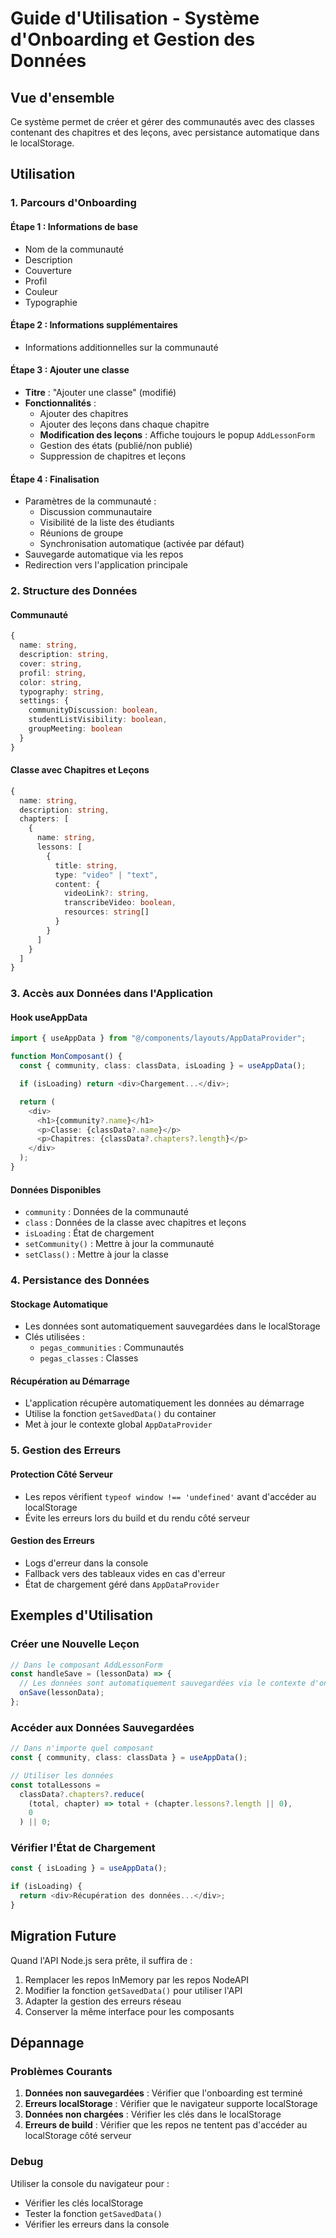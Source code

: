 # Guide d'Utilisation - Système d'Onboarding et Gestion des Données

## Vue d'ensemble

Ce système permet de créer et gérer des communautés avec des classes contenant des chapitres et des leçons, avec persistance automatique dans le localStorage.

## Utilisation

### 1. Parcours d'Onboarding

#### Étape 1 : Informations de base

- Nom de la communauté
- Description
- Couverture
- Profil
- Couleur
- Typographie

#### Étape 2 : Informations supplémentaires

- Informations additionnelles sur la communauté

#### Étape 3 : Ajouter une classe

- **Titre** : "Ajouter une classe" (modifié)
- **Fonctionnalités** :
  - Ajouter des chapitres
  - Ajouter des leçons dans chaque chapitre
  - **Modification des leçons** : Affiche toujours le popup `AddLessonForm`
  - Gestion des états (publié/non publié)
  - Suppression de chapitres et leçons

#### Étape 4 : Finalisation

- Paramètres de la communauté :
  - Discussion communautaire
  - Visibilité de la liste des étudiants
  - Réunions de groupe
  - Synchronisation automatique (activée par défaut)
- Sauvegarde automatique via les repos
- Redirection vers l'application principale

### 2. Structure des Données

#### Communauté

```typescript
{
  name: string,
  description: string,
  cover: string,
  profil: string,
  color: string,
  typography: string,
  settings: {
    communityDiscussion: boolean,
    studentListVisibility: boolean,
    groupMeeting: boolean
  }
}
```

#### Classe avec Chapitres et Leçons

```typescript
{
  name: string,
  description: string,
  chapters: [
    {
      name: string,
      lessons: [
        {
          title: string,
          type: "video" | "text",
          content: {
            videoLink?: string,
            transcribeVideo: boolean,
            resources: string[]
          }
        }
      ]
    }
  ]
}
```

### 3. Accès aux Données dans l'Application

#### Hook useAppData

```typescript
import { useAppData } from "@/components/layouts/AppDataProvider";

function MonComposant() {
  const { community, class: classData, isLoading } = useAppData();

  if (isLoading) return <div>Chargement...</div>;

  return (
    <div>
      <h1>{community?.name}</h1>
      <p>Classe: {classData?.name}</p>
      <p>Chapitres: {classData?.chapters?.length}</p>
    </div>
  );
}
```

#### Données Disponibles

- `community` : Données de la communauté
- `class` : Données de la classe avec chapitres et leçons
- `isLoading` : État de chargement
- `setCommunity()` : Mettre à jour la communauté
- `setClass()` : Mettre à jour la classe

### 4. Persistance des Données

#### Stockage Automatique

- Les données sont automatiquement sauvegardées dans le localStorage
- Clés utilisées :
  - `pegas_communities` : Communautés
  - `pegas_classes` : Classes

#### Récupération au Démarrage

- L'application récupère automatiquement les données au démarrage
- Utilise la fonction `getSavedData()` du container
- Met à jour le contexte global `AppDataProvider`

### 5. Gestion des Erreurs

#### Protection Côté Serveur

- Les repos vérifient `typeof window !== 'undefined'` avant d'accéder au localStorage
- Évite les erreurs lors du build et du rendu côté serveur

#### Gestion des Erreurs

- Logs d'erreur dans la console
- Fallback vers des tableaux vides en cas d'erreur
- État de chargement géré dans `AppDataProvider`

## Exemples d'Utilisation

### Créer une Nouvelle Leçon

```typescript
// Dans le composant AddLessonForm
const handleSave = (lessonData) => {
  // Les données sont automatiquement sauvegardées via le contexte d'onboarding
  onSave(lessonData);
};
```

### Accéder aux Données Sauvegardées

```typescript
// Dans n'importe quel composant
const { community, class: classData } = useAppData();

// Utiliser les données
const totalLessons =
  classData?.chapters?.reduce(
    (total, chapter) => total + (chapter.lessons?.length || 0),
    0
  ) || 0;
```

### Vérifier l'État de Chargement

```typescript
const { isLoading } = useAppData();

if (isLoading) {
  return <div>Récupération des données...</div>;
}
```

## Migration Future

Quand l'API Node.js sera prête, il suffira de :

1. Remplacer les repos InMemory par les repos NodeAPI
2. Modifier la fonction `getSavedData()` pour utiliser l'API
3. Adapter la gestion des erreurs réseau
4. Conserver la même interface pour les composants

## Dépannage

### Problèmes Courants

1. **Données non sauvegardées** : Vérifier que l'onboarding est terminé
2. **Erreurs localStorage** : Vérifier que le navigateur supporte localStorage
3. **Données non chargées** : Vérifier les clés dans le localStorage
4. **Erreurs de build** : Vérifier que les repos ne tentent pas d'accéder au localStorage côté serveur

### Debug

Utiliser la console du navigateur pour :

- Vérifier les clés localStorage
- Tester la fonction `getSavedData()`
- Vérifier les erreurs dans la console
